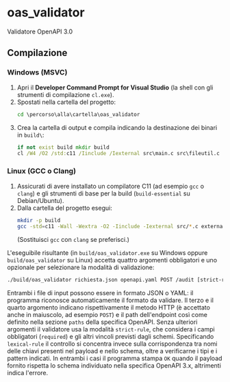 # oas_validator

Validatore OpenAPI 3.0

## Compilazione

### Windows (MSVC)
1. Apri il **Developer Command Prompt for Visual Studio** (la shell con gli strumenti di compilazione `cl.exe`).
2. Spostati nella cartella del progetto:
   ```cmd
   cd \percorso\alla\cartella\oas_validator
   ```
3. Crea la cartella di output e compila indicando la destinazione dei binari in `build\`:
   ```cmd
   if not exist build mkdir build
   cl /W4 /O2 /std:c11 /Iinclude /Iexternal src\main.c src\fileutil.c src\oas_extract.c src\jsonschema.c external\cJSON.c external\miniyaml.c /Fe:build\oas_validator.exe
   ```

### Linux (GCC o Clang)
1. Assicurati di avere installato un compilatore C11 (ad esempio `gcc` o `clang`) e gli strumenti di base per la build (`build-essential` su Debian/Ubuntu).
2. Dalla cartella del progetto esegui:
   ```bash
   mkdir -p build
   gcc -std=c11 -Wall -Wextra -O2 -Iinclude -Iexternal src/*.c external/cJSON.c external/miniyaml.c -o build/oas_validator
   ```
   (Sostituisci `gcc` con `clang` se preferisci.)

L'eseguibile risultante (in `build/oas_validator.exe` su Windows oppure `build/oas_validator` su Linux) accetta quattro argomenti obbligatori e uno opzionale per selezionare la modalità di validazione:

```bash
./build/oas_validator richiesta.json openapi.yaml POST /audit [strict-rule|lexical-rule]
```

Entrambi i file di input possono essere in formato JSON o YAML: il programma riconosce automaticamente il formato da validare. Il terzo e il quarto argomento indicano rispettivamente il metodo HTTP (è accettato anche in maiuscolo, ad esempio `POST`) e il path dell'endpoint così come definito nella sezione `paths` della specifica OpenAPI. Senza ulteriori argomenti il validatore usa la modalità `strict-rule`, che considera i campi obbligatori (`required`) e gli altri vincoli previsti dagli schemi. Specificando `lexical-rule` il controllo si concentra invece sulla corrispondenza tra nomi delle chiavi presenti nel payload e nello schema, oltre a verificarne i tipi e i pattern indicati. In entrambi i casi il programma stampa `OK` quando il payload fornito rispetta lo schema individuato nella specifica OpenAPI 3.x, altrimenti indica l'errore.
